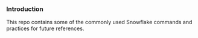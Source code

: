 ### Introduction

This repo contains some of the commonly used Snowflake commands and practices for future references.